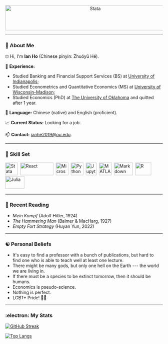 <div id="header" align="center">
  <img src="https://github.com/IanHo2019/Me/blob/main/Image/Pseudo-Econ.png" title="Stata" alt="Stata" width="560" height="80"/>
</div>

---

### 👋 About Me
:nerd_face: Hi, I'm **Ian Ho** (Chinese pinyin: Zhuóyǔ Hé).

:school: **Experience:**
  * Studied Banking and Financial Support Services (BS) at [University of Indianapolis](https://uindy.edu/);
  * Studied Econometrics and Quantitative Economics (MS) at [University of Wisconsin-Madison](https://www.wisc.edu/);
  * Studied Economics (PhD) at [The University of Oklahoma](https://www.ou.edu/) and quitted after 1 year.

:abcd: **Language:** Chinese (native) and English (proficient).

:chart_with_upwards_trend: **Current Status:** Looking for a job.

📫 **Contact:** ianhe2019@ou.edu.

---

### :toolbox: Skill Set
[<img src="https://github.com/IanHo2019/Me/blob/main/Image/Stata.png" title="Stata" alt="Stata" width="40" height="40"/>](https://www.stata.com/)&nbsp;
[<img src="https://github.com/IanHo2019/Me/blob/main/Image/Latex.png" title="React" alt="React" width="106" height="40"/>](https://www.latex-project.org/)&nbsp;
[<img src="https://github.com/IanHo2019/Me/blob/main/Image/Microsoft.png" title="Microsoft Office" alt="Microsoft Office" width="40" height="40"/>](https://www.microsoft.com/)&nbsp;
[<img src="https://github.com/IanHo2019/Me/blob/main/Image/Python.png" title="Python" alt="Python" width="40" height="40"/>](https://www.python.org/)&nbsp;
[<img src="https://github.com/IanHo2019/Me/blob/main/Image/Jupyter.png" title="Jupyter" alt="Jupyter" width="34.5" height="40"/>](https://jupyter.org/)&nbsp;
[<img src="https://github.com/IanHo2019/Me/blob/main/Image/Matlab.png"  title="MATLAB" alt="MATLAB" width="40" height="40"/>](https://www.mathworks.com/products/matlab.html)&nbsp;
[<img src="https://github.com/IanHo2019/Me/blob/main/Image/Markdown.png" title="Markdown" alt="Markdown" width="60" height="40"/>](https://daringfireball.net/projects/markdown/)&nbsp;
[<img src="https://github.com/IanHo2019/Me/blob/main/Image/R.png" title="R" alt="R" width="51" height="40"/>](https://www.r-project.org/)&nbsp;
[<img src="https://github.com/IanHo2019/Me/blob/main/Image/Julia.png" title="Julia" alt="Julia" width="61" height="40"/>](https://julialang.org/)&nbsp;

---

### :open_book: Recent Reading
  - *Mein Kampf* (Adolf Hitler, 1924)
  - *The Hammering Man* (Balmer & MacHarg, 1927)
  - *Empty Fort Strategy* (Huyan Yun, 2022)

---

### :yin_yang: Personal Beliefs
  - It's easy to find a professor with a bunch of publications, but hard to find one who is able to teach well at least one lecture.
  - There might be many gods, but only one hell on the Earth --- the world we are living in.
  - If there must be a species to be extinct tomorrow, then it should be humans.
  - Economics is pseudo-science.
  - Nothing is perfect.
  - LGBT+ Pride! :rainbow_flag:

---

### :electron: My Stats
[![GitHub Streak](http://github-readme-streak-stats.herokuapp.com?user=IanHo2019&theme=dark&background=000000)](https://git.io/streak-stats)

[![Top Langs](https://github-readme-stats.vercel.app/api/top-langs/?username=IanHo2019&exclude_repo=ECON-770-Exams&layout=compact&theme=vision-friendly-dark)](https://github.com/anuraghazra/github-readme-stats)
